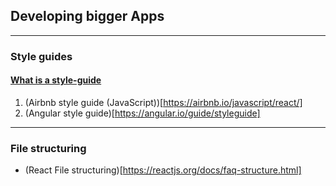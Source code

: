 ## Developing bigger Apps

---

### Style guides

#### [What is a style-guide](https://medium.com/level-up-web/what-is-a-programming-style-guide-and-why-should-you-care-9019e51bb7ad)

1. (Airbnb style guide (JavaScript))[https://airbnb.io/javascript/react/]
1. (Angular style guide)[https://angular.io/guide/styleguide]

---

### File structuring

* (React File structuring)[https://reactjs.org/docs/faq-structure.html]